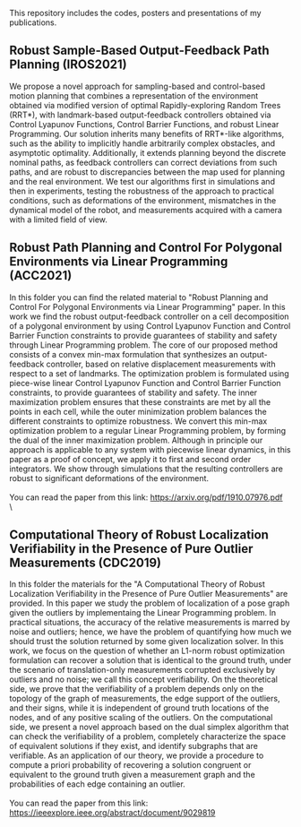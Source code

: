 
This repository includes the codes, posters and presentations of my publications. 

## Robust Sample-Based Output-Feedback  Path Planning (IROS2021)
We propose a novel approach for sampling-based and control-based motion planning that combines a representation of the environment obtained via modified version of optimal Rapidly-exploring Random Trees (RRT*), with landmark-based output-feedback controllers obtained via Control Lyapunov Functions, Control Barrier Functions, and robust Linear Programming. Our solution inherits many benefits of RRT*-like algorithms, such as the ability to implicitly handle arbitrarily complex obstacles, and asymptotic optimality. Additionally, it extends planning beyond the discrete nominal paths, as feedback controllers can correct deviations from such paths, and are robust to discrepancies between the map used for planning and the real environment.
We test our algorithms first in simulations and then in experiments, testing the robustness of the approach to practical conditions, such as deformations of the environment, mismatches in the dynamical model of the robot, and measurements acquired with a camera with a limited field of view.
## Robust Path Planning and Control For Polygonal Environments via Linear Programming (ACC2021)
In this folder you can find the related material to "Robust Planning and Control For Polygonal Environments via Linear Programming" paper. In this work we find the robust output-feedback controller on a cell decomposition of a polygonal environment by using Control Lyapunov Function and Control Barrier Function constraints to provide guarantees of stability and safety through Linear Programming problem. The core of our proposed method consists of a convex min-max formulation that synthesizes an output-feedback controller, based on relative displacement measurements with respect to a set of landmarks. The optimization problem is formulated using piece-wise linear Control Lyapunov Function and Control Barrier Function constraints, to provide guarantees of stability and safety. The inner maximization problem ensures that these constraints are met by all the points in each cell, while the outer minimization problem balances the different constraints to optimize robustness. We convert this min-max optimization problem to a regular Linear Programming problem, by forming the dual of the inner maximization problem. Although in principle our approach is applicable to any system with piecewise linear dynamics, in this paper as a proof of concept, we apply it to first and second order integrators. We show through simulations that the resulting controllers are robust to significant deformations of the environment.
\
\
You can read the paper from this link:
https://arxiv.org/pdf/1910.07976.pdf
\
\
## Computational Theory of Robust Localization Verifiability in the Presence of Pure Outlier Measurements (CDC2019)
In this folder the materials for the "A Computational Theory of Robust Localization Verifiability in the Presence of Pure Outlier Measurements" are provided. In this paper we study the problem of localization of a pose graph given the outliers by implementaing the Linear Programming problem. In practical situations, the accuracy of the relative measurements is marred by noise and outliers; hence, we have the problem of quantifying how much we should trust the solution returned by some given localization solver. In this work, we focus on the question of whether an L1-norm robust optimization formulation can recover a solution that is identical to the ground truth, under the scenario of translation-only measurements corrupted exclusively by outliers and no noise; we call this concept verifiability. On the theoretical side, we prove that the verifiability of a problem depends only on the topology of the graph of measurements, the edge support of the outliers, and their signs, while it is independent of ground truth locations of the nodes, and of any positive scaling of the outliers. On the computational side, we present a novel approach based on the dual simplex algorithm that can check the verifiability of a problem, completely characterize the space of equivalent solutions if they exist, and identify subgraphs that are verifiable. As an application of our theory, we provide a procedure to compute a priori probability of recovering a solution congruent or equivalent to the ground truth given a measurement graph and the probabilities of each edge containing an outlier. 
\
\
You can read the paper from this link:
https://ieeexplore.ieee.org/abstract/document/9029819

